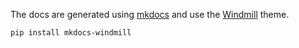 The docs are generated using [mkdocs](https://www.mkdocs.org/) and use the [Windmill](https://github.com/gristlabs/mkdocs-windmill) theme.

```pip install mkdocs-windmill```